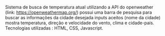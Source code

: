 Sistema de busca de temperatura atual utilizando a API do openweather (link: https://openweathermap.org/)
possui uma barra de pesquisa para buscar as informações da cidade desejada
inputs aceitos (nome da cidade)
mostra temperatura, direção e velocidade do vento, clima e cidade-país.
Tecnologias utilizadas : HTML, CSS, Javascript.